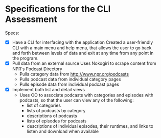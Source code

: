 # Specifications for the CLI Assessment

Specs:
- [x] Have a CLI for interfacing with the application
Created a user-friendly CLI with a main menu and help menu, that allows the user to go back and forth between levels of data and exit at any time from any point in the program.
- [x] Pull data from an external source
Uses Nokogiri to scrape content from NPR's Podcast Directory
  - Pulls category data from http://www.npr.org/podcasts
  - Pulls podcast data from individual category pages
  - Pulls episode data from individual podcast pages
- [x] Implement both list and detail views
  - Uses OO to associate podcasts with categories and episodes with podcasts, so that the user can view any of the following:
    - list of categories
    - lists of podcasts by category
    - descriptions of podcasts
    - lists of episodes for podcasts
    - descriptions of individual episodes, their runtimes, and links to listen and download when available
